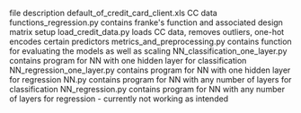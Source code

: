 file						description
default_of_credit_card_client.xls		CC data
functions_regression.py				contains franke's function and associated design matrix setup 
load_credit_data.py				loads CC data, removes outliers, one-hot encodes certain predictors
metrics_and_preprocessing.py			contains function for evaluating the models as well as scaling
NN_classification_one_layer.py			contains program for NN with one hidden layer for classification
NN_regression_one_layer.py			contains program for NN with one hidden layer for regression
NN.py						contains program for NN with any number of layers for classification
NN_regression.py				contains program for NN with any number of layers for regression  - currently not working as intended
